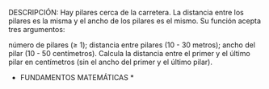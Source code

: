 DESCRIPCIÓN:
Hay pilares cerca de la carretera. La distancia entre los pilares es la misma y el ancho de los pilares es el mismo. Su función acepta tres argumentos:

número de pilares (≥ 1);
distancia entre pilares (10 - 30 metros);
ancho del pilar (10 - 50 centímetros).
Calcula la distancia entre el primer y el último pilar en centímetros (sin el ancho del primer y el último pilar).

* FUNDAMENTOS MATEMÁTICAS *